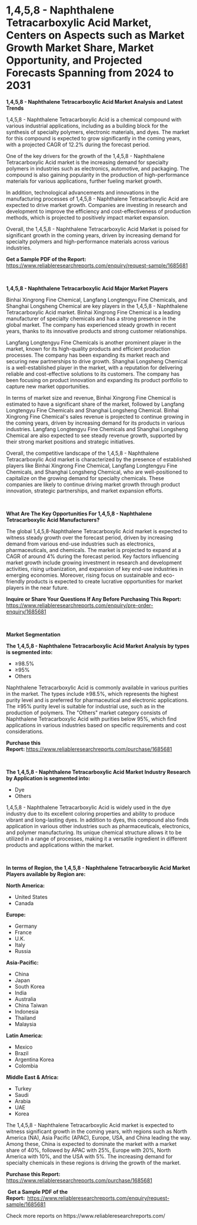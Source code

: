 <p><h1>1,4,5,8 - Naphthalene Tetracarboxylic Acid Market, Centers on Aspects such as Market Growth Market Share, Market Opportunity, and Projected Forecasts Spanning from 2024 to 2031</h1></p><p><strong>1,4,5,8 - Naphthalene Tetracarboxylic Acid Market Analysis and Latest Trends</strong></p>
<p><p>1,4,5,8 - Naphthalene Tetracarboxylic Acid is a chemical compound with various industrial applications, including as a building block for the synthesis of specialty polymers, electronic materials, and dyes. The market for this compound is expected to grow significantly in the coming years, with a projected CAGR of 12.2% during the forecast period.</p><p>One of the key drivers for the growth of the 1,4,5,8 - Naphthalene Tetracarboxylic Acid market is the increasing demand for specialty polymers in industries such as electronics, automotive, and packaging. The compound is also gaining popularity in the production of high-performance materials for various applications, further fueling market growth.</p><p>In addition, technological advancements and innovations in the manufacturing processes of 1,4,5,8 - Naphthalene Tetracarboxylic Acid are expected to drive market growth. Companies are investing in research and development to improve the efficiency and cost-effectiveness of production methods, which is projected to positively impact market expansion.</p><p>Overall, the 1,4,5,8 - Naphthalene Tetracarboxylic Acid Market is poised for significant growth in the coming years, driven by increasing demand for specialty polymers and high-performance materials across various industries.</p></p>
<p><strong>Get a Sample PDF of the Report:&nbsp;</strong> <a href="https://www.reliableresearchreports.com/enquiry/request-sample/1685681">https://www.reliableresearchreports.com/enquiry/request-sample/1685681</a></p>
<p>&nbsp;</p>
<p><strong>1,4,5,8 - Naphthalene Tetracarboxylic Acid Major Market Players</strong></p>
<p><p>Binhai Xingrong Fine Chemical, Langfang Longtengyu Fine Chemicals, and Shanghai Longsheng Chemical are key players in the 1,4,5,8 - Naphthalene Tetracarboxylic Acid market. Binhai Xingrong Fine Chemical is a leading manufacturer of specialty chemicals and has a strong presence in the global market. The company has experienced steady growth in recent years, thanks to its innovative products and strong customer relationships.</p><p>Langfang Longtengyu Fine Chemicals is another prominent player in the market, known for its high-quality products and efficient production processes. The company has been expanding its market reach and securing new partnerships to drive growth. Shanghai Longsheng Chemical is a well-established player in the market, with a reputation for delivering reliable and cost-effective solutions to its customers. The company has been focusing on product innovation and expanding its product portfolio to capture new market opportunities.</p><p>In terms of market size and revenue, Binhai Xingrong Fine Chemical is estimated to have a significant share of the market, followed by Langfang Longtengyu Fine Chemicals and Shanghai Longsheng Chemical. Binhai Xingrong Fine Chemical's sales revenue is projected to continue growing in the coming years, driven by increasing demand for its products in various industries. Langfang Longtengyu Fine Chemicals and Shanghai Longsheng Chemical are also expected to see steady revenue growth, supported by their strong market positions and strategic initiatives.</p><p>Overall, the competitive landscape of the 1,4,5,8 - Naphthalene Tetracarboxylic Acid market is characterized by the presence of established players like Binhai Xingrong Fine Chemical, Langfang Longtengyu Fine Chemicals, and Shanghai Longsheng Chemical, who are well-positioned to capitalize on the growing demand for specialty chemicals. These companies are likely to continue driving market growth through product innovation, strategic partnerships, and market expansion efforts.</p></p>
<p>&nbsp;</p>
<p><strong>What Are The Key Opportunities For 1,4,5,8 - Naphthalene Tetracarboxylic Acid Manufacturers?</strong></p>
<p><p>The global 1,4,5,8-Naphthalene Tetracarboxylic Acid market is expected to witness steady growth over the forecast period, driven by increasing demand from various end-use industries such as electronics, pharmaceuticals, and chemicals. The market is projected to expand at a CAGR of around 4% during the forecast period. Key factors influencing market growth include growing investment in research and development activities, rising urbanization, and expansion of key end-use industries in emerging economies. Moreover, rising focus on sustainable and eco-friendly products is expected to create lucrative opportunities for market players in the near future.</p></p>
<p><strong>Inquire or Share Your Questions If Any Before Purchasing This Report:</strong> <a href="https://www.reliableresearchreports.com/enquiry/pre-order-enquiry/1685681">https://www.reliableresearchreports.com/enquiry/pre-order-enquiry/1685681</a></p>
<p>&nbsp;</p>
<p><strong>Market Segmentation</strong></p>
<p><strong>The 1,4,5,8 - Naphthalene Tetracarboxylic Acid Market Analysis by types is segmented into:</strong></p>
<p><ul><li>≥98.5%</li><li>≥95%</li><li>Others</li></ul></p>
<p><p>Naphthalene Tetracarboxylic Acid is commonly available in various purities in the market. The types include ≥98.5%, which represents the highest purity level and is preferred for pharmaceutical and electronic applications. The ≥95% purity level is suitable for industrial use, such as in the production of polymers. The "Others" market category consists of Naphthalene Tetracarboxylic Acid with purities below 95%, which find applications in various industries based on specific requirements and cost considerations.</p></p>
<p><strong>Purchase this Report:&nbsp;</strong><a href="https://www.reliableresearchreports.com/purchase/1685681">https://www.reliableresearchreports.com/purchase/1685681</a></p>
<p>&nbsp;</p>
<p><strong>The 1,4,5,8 - Naphthalene Tetracarboxylic Acid Market Industry Research by Application is segmented into:</strong></p>
<p><ul><li>Dye</li><li>Others</li></ul></p>
<p><p>1,4,5,8 - Naphthalene Tetracarboxylic Acid is widely used in the dye industry due to its excellent coloring properties and ability to produce vibrant and long-lasting dyes. In addition to dyes, this compound also finds application in various other industries such as pharmaceuticals, electronics, and polymer manufacturing. Its unique chemical structure allows it to be utilized in a range of processes, making it a versatile ingredient in different products and applications within the market.</p></p>
<p>&nbsp;</p>
<p><strong>In terms of Region, the 1,4,5,8 - Naphthalene Tetracarboxylic Acid Market Players available by Region are:</strong></p>
<p>
    <p> <strong> North America: </strong>
        <ul>
            <li>United States</li>
            <li>Canada</li>
        </ul>
        </p> 
    <p> <strong> Europe: </strong>
        <ul>
            <li>Germany</li>
            <li>France</li>
            <li>U.K.</li>
            <li>Italy</li>
            <li>Russia</li>
        </ul>
        </p> 
    <p> <strong> Asia-Pacific: </strong>
        <ul>
            <li>China</li>
            <li>Japan</li>
            <li>South Korea</li>
            <li>India</li>
            <li>Australia</li>
            <li>China Taiwan</li>
            <li>Indonesia</li>
            <li>Thailand</li>
            <li>Malaysia</li>
        </ul>
        </p> 
    <p> <strong> Latin America: </strong>
        <ul>
            <li>Mexico</li>
            <li>Brazil</li>
            <li>Argentina Korea</li>
            <li>Colombia</li>
        </ul>
        </p> 
    <p> <strong> Middle East & Africa: </strong>
        <ul>
            <li>Turkey</li>
            <li>Saudi</li>
            <li>Arabia</li>
            <li>UAE</li>
            <li>Korea</li>
        </ul>
    </p>
    </p>
<p><p>The 1,4,5,8 - Naphthalene Tetracarboxylic Acid market is expected to witness significant growth in the coming years, with regions such as North America (NA), Asia Pacific (APAC), Europe, USA, and China leading the way. Among these, China is expected to dominate the market with a market share of 40%, followed by APAC with 25%, Europe with 20%, North America with 10%, and the USA with 5%. The increasing demand for specialty chemicals in these regions is driving the growth of the market.</p></p>
<p><strong>Purchase this Report: </strong><a href="https://www.reliableresearchreports.com/purchase/1685681">https://www.reliableresearchreports.com/purchase/1685681</a></p>
<p>&nbsp;<strong>Get a Sample PDF of the Report:&nbsp;&nbsp;</strong><a href="https://www.reliableresearchreports.com/enquiry/request-sample/1685681">https://www.reliableresearchreports.com/enquiry/request-sample/1685681</a></p>
<p><strong></strong></p>
<p>Check more reports on https://www.reliableresearchreports.com/</p>
